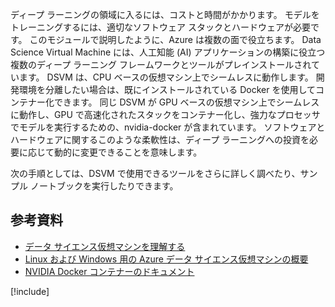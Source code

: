 ディープ ラーニングの領域に入るには、コストと時間がかかります。 モデルをトレーニングするには、適切なソフトウェア スタックとハードウェアが必要です。 このモジュールで説明したように、Azure は複数の面で役立ちます。 Data Science Virtual Machine には、人工知能 (AI) アプリケーションの構築に役立つ複数のディープ ラーニング フレームワークとツールがプレインストールされています。 DSVM は、CPU ベースの仮想マシン上でシームレスに動作します。 開発環境を分離したい場合は、既にインストールされている Docker を使用してコンテナー化できます。 同じ DSVM が GPU ベースの仮想マシン上でシームレスに動作し、GPU で高速化されたスタックをコンテナー化し、強力なプロセッサでモデルを実行するための、nvidia-docker が含まれています。 ソフトウェアとハードウェアに関するこのような柔軟性は、ディープ ラーニングへの投資を必要に応じて動的に変更できることを意味します。 

次の手順としては、DSVM で使用できるツールをさらに詳しく調べたり、サンプル ノートブックを実行したりできます。 


## <a name="further-reading"></a>参考資料

- [データ サイエンス仮想マシンを理解する](https://docs.microsoft.com/azure/machine-learning/data-science-virtual-machine/dsvm-tools-overview)
- [Linux および Windows 用の Azure データ サイエンス仮想マシンの概要](https://docs.microsoft.com/azure/machine-learning/data-science-virtual-machine/overview)
- [NVIDIA Docker コンテナーのドキュメント](https://www.nvidia.com/object/docker-container.html)

[!include[](../../../includes/azure-sandbox-cleanup.md)]
